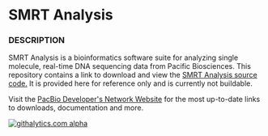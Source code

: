 SMRT Analysis
=============


### DESCRIPTION

SMRT Analysis is a bioinformatics software suite for analyzing single molecule, real-time DNA sequencing data from Pacific Biosciences.  This repository contains a link to download and view the [SMRT Analysis source code.](http://files.pacb.com/software/smrtanalysis/2.0.0/smrtanalysis-source.2.0.0.tgz)  It is provided here for reference only and is currently not buildable.






Visit the [PacBio Developer's Network Website](http://pacbiodevnet.com) for the most up-to-date links to downloads, documentation and more.


[![githalytics.com alpha](https://cruel-carlota.pagodabox.com/104b77caac44b82e52bce19ad64c9c0b "githalytics.com")](http://githalytics.com/github.com/PacificBiosciences)
